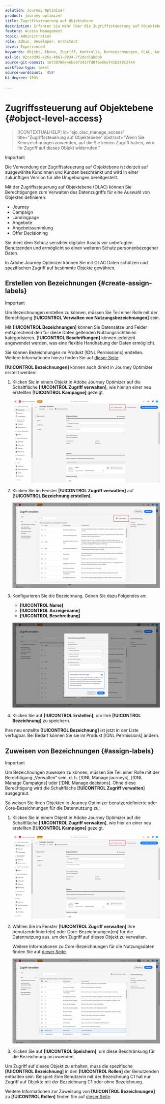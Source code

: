 ```yaml
---
solution: Journey Optimizer
product: journey optimizer
title: Zugriffssteuerung auf Objektebene
description: Erfahren Sie mehr über die Zugriffssteuerung auf Objektebene. Das erlaubt Ihnen die Definition von Berechtigungen zum Verwalten des Datenzugriffs auf eine Auswahl von Objekten
feature: Access Management
topic: Administration
role: Admin, Developer, Architect
level: Experienced
keywords: Objekt, Ebene, Zugriff, Kontrolle, Kennzeichnungen, OLAC, Autorisierung
exl-id: 02ccdd95-426c-4b61-9834-7f2dcd5abdbb
source-git-commit: 16738786e4ebeef3417fd0f6e5be741b348c2744
workflow-type: tm+mt
source-wordcount: '459'
ht-degree: 100%

---
```


# Zugriffssteuerung auf Objektebene {#object-level-access}

>[!CONTEXTUALHELP]
>id="ajo_olac_manage_access"
>title="Zugriffssteuerung auf Objektebene"
>abstract="Wenn Sie Kennzeichnungen anwenden, auf die Sie keinen Zugriff haben, wird Ihr Zugriff auf dieses Objekt widerrufen."

>[!IMPORTANT]
>
>Die Verwendung der Zugriffssteuerung auf Objektebene ist derzeit auf ausgewählte Kundinnen und Kunden beschränkt und wird in einer zukünftigen Version für alle Umgebungen bereitgestellt.

Mit der Zugriffssteuerung auf Objektebene (OLAC) können Sie Berechtigungen zum Verwalten des Datenzugriffs für eine Auswahl von Objekten definieren:

* Journey
* Campaign
* Landingpage
* Angebote
* Angebotssammlung
* Offer Decisioning

Sie dient dem Schutz sensibler digitaler Assets vor unbefugten Benutzenden und ermöglicht so einen weiteren Schutz personenbezogener Daten.

In Adobe Journey Optimizer können Sie mit OLAC Daten schützen und spezifischen Zugriff auf bestimmte Objekte gewähren.

## Erstellen von Bezeichnungen {#create-assign-labels}

>[!IMPORTANT]
>
>Um Bezeichnungen erstellen zu können, müssen Sie Teil einer Rolle mit der Berechtigung **[!UICONTROL Verwalten von Nutzungsbezeichnungen]** sein.

Mit **[!UICONTROL Bezeichnungen]** können Sie Datensätze und Felder entsprechend den für diese Daten geltenden Nutzungsrichtlinien kategorisieren. **[!UICONTROL Beschriftungen]** können jederzeit angewendet werden, was eine flexible Handhabung der Daten ermöglicht.

Sie können Bezeichnungen im Produkt [!DNL Permissions] erstellen. Weitere Informationen hierzu finden Sie auf [dieser Seite](https://experienceleague.adobe.com/docs/experience-platform/access-control/abac/permissions-ui/labels.html?lang=de).

**[!UICONTROL Bezeichnungen]** können auch direkt in Journey Optimizer erstellt werden:

1. Klicken Sie in einem Objekt in Adobe Journey Optimizer auf die Schaltfläche **[!UICONTROL Zugriff verwalten]**, wie hier an einer neu erstellten **[!UICONTROL Kampagne]** gezeigt.

   ![](assets/olac_1.png)

1. Klicken Sie im Fenster **[!UICONTROL Zugriff verwalten]** auf **[!UICONTROL Bezeichnung erstellen]**.

   ![](assets/olac_2.png)

1. Konfigurieren Sie die Bezeichnung. Geben Sie dazu Folgendes an:
   * **[!UICONTROL Name]**
   * **[!UICONTROL Anzeigename]**
   * **[!UICONTROL Beschreibung]**

   ![](assets/olac_3.png)

1. Klicken Sie auf **[!UICONTROL Erstellen]**, um Ihre **[!UICONTROL Bezeichnung]** zu speichern.

Ihre neu erstellte **[!UICONTROL Bezeichnung]** ist jetzt in der Liste verfügbar. Bei Bedarf können Sie sie im Produkt [!DNL Permissions] ändern.

## Zuweisen von Bezeichnungen {#assign-labels}

>[!IMPORTANT]
>
>Um Bezeichnungen zuweisen zu können, müssen Sie Teil einer Rolle mit der Berechtigung „Verwalten“ sein, d. h. [!DNL Manage journeys], [!DNL Manage Campaigns] oder [!DNL Manage decisions]. Ohne diese Berechtigung wird die Schaltfläche **[!UICONTROL Zugriff verwalten]** ausgegraut.

So weisen Sie Ihren Objekten in Journey Optimizer benutzerdefinierte oder Core-Bezeichnungen für die Datennutzung zu:

1. Klicken Sie in einem Objekt in Adobe Journey Optimizer auf die Schaltfläche **[!UICONTROL Zugriff verwalten]**, wie hier an einer neu erstellten **[!UICONTROL Kampagne]** gezeigt.

   ![](assets/olac_1.png)

1. Wählen Sie im Fenster **[!UICONTROL Zugriff verwalten]** Ihre benutzerdefinierte(n) oder Core-Bezeichnungen(en) für die Datennutzung aus, um den Zugriff auf dieses Objekt zu verwalten.

   Weitere Informationen zu Core-Bezeichnungen für die Nutzungsdaten finden Sie auf [dieser Seite](https://experienceleague.adobe.com/docs/experience-platform/data-governance/labels/reference.html?lang=de).

   ![](assets/olac_4.png)

1. Klicken Sie auf **[!UICONTROL Speichern]**, um diese Beschränkung für die Bezeichnung anzuwenden.

Um Zugriff auf dieses Objekt zu erhalten, muss die spezifische **[!UICONTROL Bezeichnung]** in den **[!UICONTROL Rollen]** der Benutzenden enthalten sein.
Beispiel: Eine Benutzerin mit der Bezeichnung C1 hat nur Zugriff auf Objekte mit der Bezeichnung C1 oder ohne Bezeichnung.

Weitere Informationen zur Zuweisung von **[!UICONTROL Bezeichnungen]** zu **[!UICONTROL Rollen]** finden Sie auf [dieser Seite](https://experienceleague.adobe.com/docs/experience-platform/access-control/abac/permissions-ui/permissions.html?lang=de#manage-labels-for-a-role).
